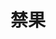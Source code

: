 ---
description: 借鉴韩寒的“一个”，由文章支撑的app。这个要看功夫了。
layout: post
results:
- primaryGenreName: Book
  version: '0.1.0'
  artworkUrl100: http://a957.phobos.apple.com/us/r30/Purple4/v4/b3/24/03/b324034a-e677-f0b2-ff6d-a621545a705b/mzl.pfcexvsw.png
  trackViewUrl: https://itunes.apple.com/cn/app/jin-guo/id689934502?mt=8&uo=4
  artworkUrl60: http://a716.phobos.apple.com/us/r30/Purple4/v4/1c/88/e3/1c88e353-78b3-4128-c344-8eb295228a3d/icon.png
  userRatingCountForCurrentVersion: 98
  sellerName: inwaves co., ltd.
  supportedDevices:
  - iPadMini4G
  - iPad2Wifi
  - iPhone-3GS
  - iPad23G
  - iPhone4S
  - iPadFourthGen
  - iPad3G
  - iPhone5c
  - iPadMini
  - iPhone5s
  - iPodTouchThirdGen
  - iPodTouchourthGen
  - iPhone5
  - iPadThirdGen4G
  - iPadFourthGen4G
  - iPhone4
  - iPadThirdGen
  - iPodTouchFifthGen
  - iPadWifi
  genres:
  - 图书
  - 社交
  trackName: 禁果
  description: '禁果Qngoo - 手机文字社区，每天更新原创美文，人气作家连载，读者互动，最文艺的文字社区，秒杀豆瓣小组、百度贴吧、人人网、天涯、猫扑、新浪微博、QQ空间，赶快来品尝禁果的滋味吧！


    ·文字：联合知名作家，每天更新精彩图文，满足所有文字控，赶快搜藏你喜欢的文章吧。

    ·小组：在这里倾听别人的故事，在这里你可以找到欢乐和自由，帮你发现你的同伴。

    ·房间：你的私密专属空间，收藏所有喜欢的文章，还可以创建小组，寻找你的小伙伴们。'
  price: 0
  trackId: 689934502
  releaseDate: '2013-10-08T10:11:57Z'
  screenshotUrls:
  - http://a3.mzstatic.com/us/r30/Purple4/v4/1f/b6/03/1fb603eb-8718-8110-c275-3c5cde162676/screen1136x1136.jpeg
  - http://a2.mzstatic.com/us/r30/Purple4/v4/9d/24/b1/9d24b1c3-974e-88d3-ce72-1d92ff76e6da/screen1136x1136.jpeg
  - http://a3.mzstatic.com/us/r30/Purple6/v4/c9/ce/61/c9ce6164-7747-2235-b260-e6aaf35a8822/screen1136x1136.jpeg
  - http://a3.mzstatic.com/us/r30/Purple/v4/0e/4c/b5/0e4cb5f0-f83c-5383-448d-bf061acfd3ff/screen1136x1136.jpeg
  artistViewUrl: https://itunes.apple.com/cn/artist/inwaves-co.-ltd./id689934505?uo=4
  primaryGenreId: 6018
  userRatingCount: 98
  averageUserRatingForCurrentVersion: 5
  kind: software
  fileSizeBytes: '1024220'
  bundleId: inwaves.Qngoo
  trackContentRating: 17+
  artistName: inwaves co., ltd.
  trackCensoredName: 禁果
  isGameCenterEnabled: false
  contentAdvisoryRating: 17+
  languageCodesISO2A:
  - ZH
  averageUserRating: 5
  features: &a []
  wrapperType: software
  artworkUrl512: http://a957.phobos.apple.com/us/r30/Purple4/v4/b3/24/03/b324034a-e677-f0b2-ff6d-a621545a705b/mzl.pfcexvsw.png
  formattedPrice: 免费
  artistId: 689934505
  genreIds:
  - '6018'
  - '6005'
  currency: CNY
  ipadScreenshotUrls: *a
category: 图书
tags: tag1
resultCount: 1
title: 禁果

---